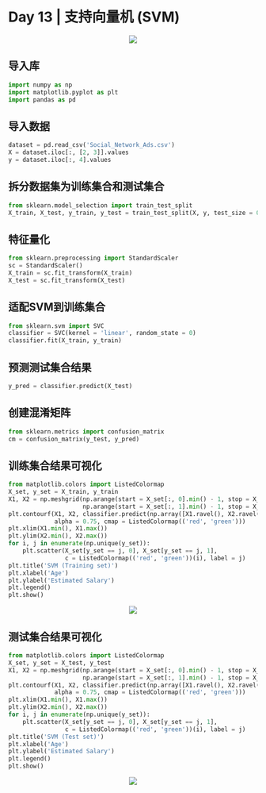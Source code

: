 # Day 13 | 支持向量机 (SVM)
<p align="center">
  <img src="https://github.com/MachineLearning100/100-Days-Of-ML-Code/blob/master/Info-graphs/Day%2012.jpg">
</p>

## 导入库
```python
import numpy as np
import matplotlib.pyplot as plt
import pandas as pd
```

## 导入数据
```python
dataset = pd.read_csv('Social_Network_Ads.csv')
X = dataset.iloc[:, [2, 3]].values
y = dataset.iloc[:, 4].values
```

## 拆分数据集为训练集合和测试集合
```python
from sklearn.model_selection import train_test_split
X_train, X_test, y_train, y_test = train_test_split(X, y, test_size = 0.25, random_state = 0)
```

## 特征量化
```python
from sklearn.preprocessing import StandardScaler
sc = StandardScaler()
X_train = sc.fit_transform(X_train)
X_test = sc.fit_transform(X_test)
```

## 适配SVM到训练集合
```python
from sklearn.svm import SVC
classifier = SVC(kernel = 'linear', random_state = 0)
classifier.fit(X_train, y_train)
```
## 预测测试集合结果
```python
y_pred = classifier.predict(X_test)
```

## 创建混淆矩阵
```python
from sklearn.metrics import confusion_matrix
cm = confusion_matrix(y_test, y_pred)
```

## 训练集合结果可视化

```python
from matplotlib.colors import ListedColormap
X_set, y_set = X_train, y_train
X1, X2 = np.meshgrid(np.arange(start = X_set[:, 0].min() - 1, stop = X_set[:, 0].max() + 1, step = 0.01),
                     np.arange(start = X_set[:, 1].min() - 1, stop = X_set[:, 1].max() + 1, step = 0.01))
plt.contourf(X1, X2, classifier.predict(np.array([X1.ravel(), X2.ravel()]).T).reshape(X1.shape),
             alpha = 0.75, cmap = ListedColormap(('red', 'green')))
plt.xlim(X1.min(), X1.max())
plt.ylim(X2.min(), X2.max())
for i, j in enumerate(np.unique(y_set)):
    plt.scatter(X_set[y_set == j, 0], X_set[y_set == j, 1],
                c = ListedColormap(('red', 'green'))(i), label = j)
plt.title('SVM (Training set)')
plt.xlabel('Age')
plt.ylabel('Estimated Salary')
plt.legend()
plt.show()
```
<p align="center">
  <img src="https://github.com/MachineLearning100/100-Days-Of-ML-Code/blob/master/Other%20Docs/SVM_training%20set.png">
</p>

## 测试集合结果可视化
```python
from matplotlib.colors import ListedColormap
X_set, y_set = X_test, y_test
X1, X2 = np.meshgrid(np.arange(start = X_set[:, 0].min() - 1, stop = X_set[:, 0].max() + 1, step = 0.01),
                     np.arange(start = X_set[:, 1].min() - 1, stop = X_set[:, 1].max() + 1, step = 0.01))
plt.contourf(X1, X2, classifier.predict(np.array([X1.ravel(), X2.ravel()]).T).reshape(X1.shape),
             alpha = 0.75, cmap = ListedColormap(('red', 'green')))
plt.xlim(X1.min(), X1.max())
plt.ylim(X2.min(), X2.max())
for i, j in enumerate(np.unique(y_set)):
    plt.scatter(X_set[y_set == j, 0], X_set[y_set == j, 1],
                c = ListedColormap(('red', 'green'))(i), label = j)
plt.title('SVM (Test set)')
plt.xlabel('Age')
plt.ylabel('Estimated Salary')
plt.legend()
plt.show()
```
<p align="center">
  <img src="https://github.com/MachineLearning100/100-Days-Of-ML-Code/blob/master/Other%20Docs/SVM_test%20set.png">
</p>
